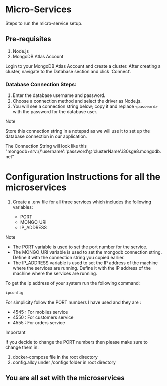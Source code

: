 # Micro-Services

Steps to run the micro-service setup.

## Pre-requisites

1. Node.js
2. MongoDB Atlas Account

Login to your MongoDB Atlas Account and create a cluster. After creating a cluster, navigate to the Database section and click 'Connect'.

### Database Connection Steps:

1. Enter the database username and password.
2. Choose a connection method and select the driver as Node.js.
3. You will see a connection string below; copy it and replace `<password>` with the password for the database user.

> [!NOTE]
> Store this connection string in a notepad as we will use it to set up the database connection in our application.

The Connection String will look like this "mongodb+srv://'username':'password'@'clusterName'.i30sge8.mongodb.net"

# Configuration Instructions for all the microservices

1. Create a .env file for all three services which includes the following variables:

    - PORT
    - MONGO_URI
    - IP_ADDRESS

> [!NOTE]
>   - The PORT variable is used to set the port number for the service.
>   - The MONGO_URI variable is used to set the mongodb connection string. Define it with the connection string you copied earlier.
>   - The IP_ADDRESS variable is used to set the IP address of the machine where the services are running. Define it with the IP address of the machine where the services are running.


To get the ip address of your system run the following command:

```bash
ipconfig
```

For simplicity follow the PORT numbers I have used and they are :
- 4545 : For mobiles service
- 4550 : For customers service
- 4555 : For orders service


> [!IMPORTANT]
> If you decide to change the PORT numbers then please make sure to change them in:
> 1. docker-compose file in the root directory
> 2. config.alloy under /configs folder in root directory


## You are all set with the microservices


